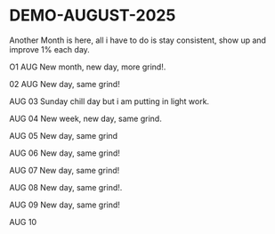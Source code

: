 # DEMO-AUGUST-2025
Another Month is here, all i have to do is stay consistent, show up and improve 1% each day.

O1 AUG
New month, new day, more grind!.

02 AUG
New day, same grind!

AUG 03
Sunday chill day but i am putting in light work.

AUG 04
New week, new day, same grind.

AUG 05
New day, same grind

AUG 06
New day, same grind!

AUG 07
New day, same grind!

AUG 08
New day, same grind!.

AUG 09
New day, same grind!

AUG 10

